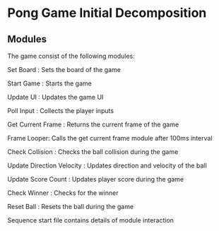 
# Pong Game Initial Decomposition

## Modules

The game consist of the following  modules:

Set Board : Sets the board of the game

Start Game : Starts the game

Update UI : Updates the game UI

Poll Input : Collects the player inputs

Get Current Frame : Returns the current frame of the game

Frame Looper: Calls the get current frame module after 100ms interval

Check Collision : Checks the ball collision during the game

Update Direction Velocity : Updates direction and velocity of the ball

Update Score Count : Updates player score during the game

Check Winner : Checks for the winner

Reset Ball : Resets the ball during the game

Sequence start file contains details of module interaction
